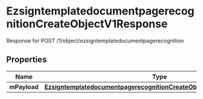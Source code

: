 

# EzsigntemplatedocumentpagerecognitionCreateObjectV1Response

Response for POST /1/object/ezsigntemplatedocumentpagerecognition

## Properties

| Name | Type | Description | Notes |
|------------ | ------------- | ------------- | -------------|
|**mPayload** | [**EzsigntemplatedocumentpagerecognitionCreateObjectV1ResponseMPayload**](EzsigntemplatedocumentpagerecognitionCreateObjectV1ResponseMPayload.md) |  |  |



